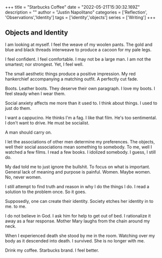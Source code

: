 +++
title = "Starbucks Coffee"
date = "2022-05-21T15:30:32.169Z"
description = ""
author = "Justin Napolitano"
categories = ['Reflection', 'Observations','Identity']
tags = ['identity','objects']
series = ['Writing']
+++


## Objects and Identity

I am looking at myself.  I feel the weave of my woolen pants.  The gold and blue and black threads interweave to produce a cacoon for my pale legs.  

I feel confident.  I feel comfortable.  I may not be a large man. I am not the smartest; nor strongest.  Yet, I feel well.  

The small aesthetic things produce a positive impression. My red hankerchief accompanying a matching outfit.  A perfectly cut fade.  

Boots.  Leather boots.  They deserve their own paragraph.  I love my boots. I feel steady when I wear them.

Social anxiety affects me more than it used to.  I think about things.  I used to just do them. 

I want a cappucino.  He thinks I'm a fag.  I like that film.  He's too sentimental.  I don't want to drive.  He must be socialist.  

A man should carry on.  

I let the associations of other men determine my preferences.  The objects, well their social associations mean something to somebody.  To me, well I watched a few films.  I read a few books.  I idolized somebody.  I guess, I still do. 

My dad told me to just ignore the bullshit.  To focus on what is important.  General lack of meaning and purpose is painful.  Women.  Maybe women.  No, never women.

I still attempt to find truth and reason in why I do the things I do.  I read a solution to the problem once.  So it goes.  

Supposedly, one can create their identity.  Society etches her identity in to me.
to me.  

I do not believe in God.  I ask him for help to get out of bed.  I rationalize it away as a fear response.  Mother Mary laughs from the chain around my neck.  

When I experienced death she stood by me in the room.  Watching over my body as it descended into death.  I survived.  She is no longer with me.  

Drink my coffee.  Starbucks brand.  I feel better.  



